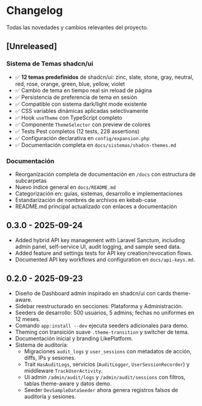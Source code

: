 # Changelog

Todas las novedades y cambios relevantes del proyecto.

## [Unreleased]

### Sistema de Temas shadcn/ui
- ✅ **12 temas predefinidos** de shadcn/ui: zinc, slate, stone, gray, neutral, red, rose, orange, green, blue, yellow, violet
- ✅ Cambio de tema en tiempo real sin reload de página
- ✅ Persistencia de preferencia de tema en sesión
- ✅ Compatible con sistema dark/light mode existente
- ✅ CSS variables dinámicas aplicadas selectivamente
- ✅ Hook `useTheme` con TypeScript completo
- ✅ Componente `ThemeSelector` con preview de colores
- ✅ Tests Pest completos (12 tests, 228 assertions)
- ✅ Configuración declarativa en `config/expansion.php`
- ✅ Documentación completa en `docs/sistemas/shadcn-themes.md`

### Documentación
- Reorganización completa de documentación en `/docs` con estructura de subcarpetas
- Nuevo índice general en `docs/README.md`
- Categorización en: guías, sistemas, desarrollo e implementaciones
- Estandarización de nombres de archivos en kebab-case
- README.md principal actualizado con enlaces a documentación

## 0.3.0 - 2025-09-24

- Added hybrid API key management with Laravel Sanctum, including admin panel, self-service UI, audit logging, and sample seed data.
- Added feature and settings tests for API key creation/revocation flows.
- Documented API key workflows and configuration en `docs/api-keys.md`.

## 0.2.0 - 2025-09-23

- Diseño de Dashboard admin inspirado en shadcn/ui con cards theme-aware.
- Sidebar reestructurado en secciones: Plataforma y Administración.
- Seeders de desarrollo: 500 usuarios, 5 admins; fechas no uniformes en 12 meses.
- Comando `app:install --dev` ejecuta seeders adicionales para demo.
- Theming con transición suave `.theme-transition` y switcher de tema.
- Documentación inicial y branding LikePlatform.
- Sistema de auditoría:
  - Migraciones `audit_logs` y `user_sessions` con metadatos de acción, diffs, IPs y sesiones.
  - Trait `HasAuditLogs`, servicios (`AuditLogger`, `UserSessionRecorder`) y middleware `TrackUserActivity`.
  - UI admin `/admin/audit/logs` y `/admin/audit/sessions` con filtros, tablas theme-aware y datos demo.
  - Seeder `DevSampleDataSeeder` ahora genera registros falsos de auditoría y sesiones.
